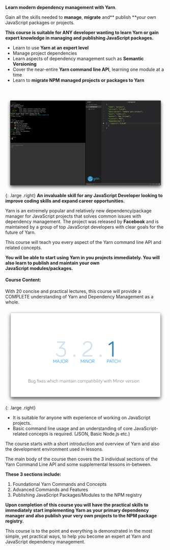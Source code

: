 ---
---

**Learn modern dependency management with Yarn**.

Gain all the skills needed to **manage**, **migrate** and** publish **your own JavaScript packages or projects.

**This course is suitable for ANY developer wanting to learn Yarn or gain expert knowledge in managing and publishing JavaScript packages.**
- Learn to use **Yarn at an expert level**
- Manage project dependencies
- Learn aspects of dependency management such as **Semantic Versioning**
- Cover the near-entire **Yarn command line API**, learning one module at a time
- Learn to **migrate NPM managed projects or packages to Yarn**

<br>

![Yarn upgrade Screenshot](/img/screenshots/yarn-04.png){: .large .right}
**An invaluable skill for any JavaScript Developer looking to improve coding skills and expand career opportunities.**

Yarn is an extremely popular and relatively new dependency/package manager for JavaScript projects that solves common issues with dependency management. The project was released by **Facebook** and is maintained by a group of top JavaScript developers with clear goals for the future of Yarn.

This course will teach you every aspect of the Yarn command line API and related concepts.

**You will be able to start using Yarn in you projects immediately. You will also learn to publish and maintain your own JavaScript modules/packages.**

#### Course Content:

With 20 concise and practical lectures, this course will provide a COMPLETE understanding of Yarn and Dependency Management as a whole.

![Yarn semantic versioning Screenshot](/img/screenshots/yarn-03.png){: .large .right}

- It is suitable for anyone with experience of working on JavaScript projects.
- Basic command line usage and an understanding of core JavaScript-related concepts is required. (JSON, Basic Node.js etc.)

The course starts with a short introduction and overview of Yarn and also the development environment used in lessons.

The main body of the course then covers the 3 individual sections of the Yarn Command Line API and some supplemental lessons in-between.

**These 3 sections include:**
1. Foundational Yarn Commands and Concepts
2. Advanced Commands and Features
3. Publishing JavaScript Packages/Modules to the NPM registry

**Upon completion of this course you will have the practical skills to immediately start implementing Yarn as your primary dependency manager and also publish your very own projects to the NPM package registry.**

This course is to the point and everything is demonstrated in the most simple, yet practical ways, to help you become an expert at Yarn and JavaScript dependency management.
